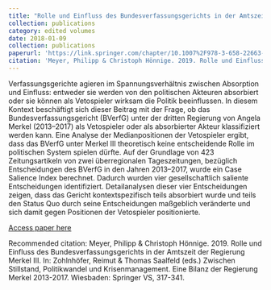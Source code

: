 ```yaml
---
title: "Rolle und Einfluss des Bundesverfassungsgerichts in der Amtszeit der Regierung Merkel III"
collection: publications
category: edited volumes
date: 2018-01-09
collection: publications
paperurl: 'https://link.springer.com/chapter/10.1007%2F978-3-658-22663-3_13'
citation: 'Meyer, Philipp & Christoph Hönnige. 2019. Rolle und Einfluss des Bundesverfassungsgerichts in der Amtszeit der Regierung Merkel III. In: Zohlnhöfer, Reimut & Thomas Saalfeld (eds.) Zwischen Stillstand, Politikwandel und Krisenmanagement. Eine Bilanz der Regierung Merkel 2013-2017. Wiesbaden: Springer VS, 317-341.'
---
```

Verfassungsgerichte agieren im Spannungsverhältnis zwischen Absorption und Einfluss: entweder sie werden von den politischen Akteuren absorbiert oder sie können als Vetospieler wirksam die Politik beeinflussen. In diesem Kontext beschäftigt sich dieser Beitrag mit der Frage, ob das Bundesverfassungsgericht (BVerfG) unter der dritten Regierung von Angela Merkel (2013–2017) als Vetospieler oder als absorbierter Akteur klassifiziert werden kann. Eine Analyse der Medianpositionen der Vetospieler ergibt, dass das BVerfG unter Merkel III theoretisch keine entscheidende Rolle im politischen System spielen dürfte. Auf der Grundlage von 423 Zeitungsartikeln von zwei überregionalen Tageszeitungen, bezüglich Entscheidungen des BVerfG in den Jahren 2013–2017, wurde ein Case Salience Index berechnet. Dadurch wurden vier gesellschaftlich saliente Entscheidungen identifiziert. Detailanalysen dieser vier Entscheidungen zeigen, dass das Gericht kontextspezifisch teils absorbiert wurde und teils den Status Quo durch seine Entscheidungen maßgeblich veränderte und sich damit gegen Positionen der Vetospieler positionierte.

[Access paper here](https://link.springer.com/chapter/10.1007%2F978-3-658-22663-3_13)

Recommended citation: Meyer, Philipp & Christoph Hönnige. 2019. Rolle und Einfluss des Bundesverfassungsgerichts in der Amtszeit der Regierung Merkel III. In: Zohlnhöfer, Reimut & Thomas Saalfeld (eds.) Zwischen Stillstand, Politikwandel und Krisenmanagement. Eine Bilanz der Regierung Merkel 2013-2017. Wiesbaden: Springer VS, 317-341.

